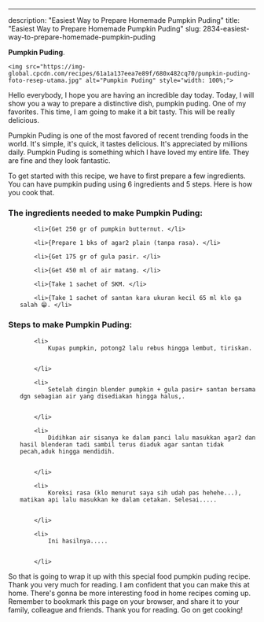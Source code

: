 ---
description: "Easiest Way to Prepare Homemade Pumpkin Puding"
title: "Easiest Way to Prepare Homemade Pumpkin Puding"
slug: 2834-easiest-way-to-prepare-homemade-pumpkin-puding

<p>
	<strong>Pumpkin Puding</strong>. 
	
</p>
<p>
	
	<img src="https://img-global.cpcdn.com/recipes/61a1a137eea7e89f/680x482cq70/pumpkin-puding-foto-resep-utama.jpg" alt="Pumpkin Puding" style="width: 100%;">
	
	
</p>
<p>
	Hello everybody, I hope you are having an incredible day today. Today, I will show you a way to prepare a distinctive dish, pumpkin puding. One of my favorites. This time, I am going to make it a bit tasty. This will be really delicious.
</p>
	
<p>
	
</p>
<p>
	Pumpkin Puding is one of the most favored of recent trending foods in the world. It's simple, it's quick, it tastes delicious. It's appreciated by millions daily. Pumpkin Puding is something which I have loved my entire life. They are fine and they look fantastic.
</p>

<p>
To get started with this recipe, we have to first prepare a few ingredients. You can have pumpkin puding using 6 ingredients and 5 steps. Here is how you cook that.
</p>

<h3>The ingredients needed to make Pumpkin Puding:</h3>

<ol>
	
		<li>{Get 250 gr of pumpkin butternut. </li>
	
		<li>{Prepare 1 bks of agar2 plain (tanpa rasa). </li>
	
		<li>{Get 175 gr of gula pasir. </li>
	
		<li>{Get 450 ml of air matang. </li>
	
		<li>{Take 1 sachet of SKM. </li>
	
		<li>{Take 1 sachet of santan kara ukuran kecil 65 ml klo ga salah 😁. </li>
	
</ol>
<p>
	
</p>

<h3>Steps to make Pumpkin Puding:</h3>

<ol>
	
		<li>
			Kupas pumpkin, potong2 lalu rebus hingga lembut, tiriskan.
			
			
		</li>
	
		<li>
			Setelah dingin blender pumpkin + gula pasir+ santan bersama dgn sebagian air yang disediakan hingga halus,.
			
			
		</li>
	
		<li>
			Didihkan air sisanya ke dalam panci lalu masukkan agar2 dan hasil blenderan tadi sambil terus diaduk agar santan tidak pecah,aduk hingga mendidih.
			
			
		</li>
	
		<li>
			Koreksi rasa (klo menurut saya sih udah pas hehehe...), matikan api lalu masukkan ke dalam cetakan. Selesai.....
			
			
		</li>
	
		<li>
			Ini hasilnya.....
			
			
		</li>
	
</ol>

<p>
	
</p>

<p>
	So that is going to wrap it up with this special food pumpkin puding recipe. Thank you very much for reading. I am confident that you can make this at home. There's gonna be more interesting food in home recipes coming up. Remember to bookmark this page on your browser, and share it to your family, colleague and friends. Thank you for reading. Go on get cooking!
</p>
